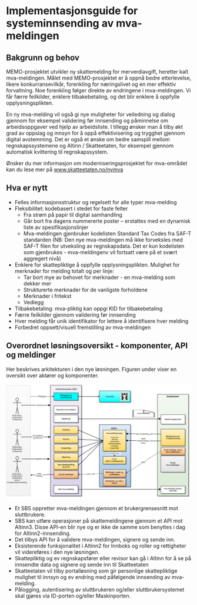 # Implementasjonsguide for systeminnsending av mva-meldingen

## Bakgrunn og behov

MEMO-prosjektet utvikler ny skattemelding for merverdiavgift, heretter kalt mva-meldingen. Målet med MEMO-prosjektet er å oppnå bedre etterlevelse, likere konkurransevilkår, forenkling for næringslivet og en mer effektiv forvaltning. Noe forenkling følger direkte av endringene i mva-meldingen. Vi får færre feilkilder, enklere tilbakebetaling, og det blir enklere å oppfylle opplysningsplikten.

En ny mva-melding vil også gi nye muligheter for veiledning og dialog gjennom for eksempel validering før innsending og påminnelse om arbeidsoppgaver ved hjelp av arbeidsliste. I tillegg ønsker man å tilby økt grad av oppslag og innsyn for å oppå effektivisering og trygghet gjennom digital avstemming. Det er også et ønske om bedre samspill mellom regnskapssystemene og Altinn / Skatteetaten, for eksempel gjennom automatisk kvittering til regnskapssystem.

Ønsker du mer informasjon om moderniseringsprosjektet for mva-området kan du lese mer på www.skatteetaten.no/nymva

## Hva er nytt

- Felles informasjonsstruktur og regelsett for alle typer mva-melding
- Fleksibilitet: kodebasert i stedet for faste felter
  - Fra strøm på papir til digital samhandling
  - Går bort fra dagens nummererte poster – erstattes med en dynamisk liste av spesifikasjonslinjer
  - Mva-meldingen gjenbruker kodelisten Standard Tax Codes fra SAF-T standarden (NB: Den nye mva-meldingen må ikke forveksles med SAF-T filen for utveksling av regnskapsdata. Det er kun kodelisten som gjenbrukes - mva-meldingenv vil fortsatt være på et svært aggregert nivå)
- Enklere for skattepliktige å oppfylle opplysningsplikten. Mulighet for merknader for melding totalt og per linje:
  - Tar bort mye av behovet for merknader - en mva-melding som dekker mer
  - Strukturerte merknader for de vanligste forholdene
  - Merknader i fritekst
  - Vedlegg
- Tilbakebetaling: mva-pliktig kan oppgi KID for tilbakebetaling
- Færre feilkilder gjennom validering før innsending
- Hver melding får unik identifikator for lettere å identifisere hver melding
- Forbedret oppsett/visuell fremstilling av mva-meldingen

## Overordnet løsningsoversikt - komponenter, API og meldinger

Her beskrives arkitekturen i den nye løsningen. Figuren under viser en oversikt over aktører og komponenter.

![mva-meldingen_oversikt.png](mva-meldingen_oversikt.png)

- Et SBS oppretter mva-meldingen gjennom et brukergrensesnitt mot sluttbrukere.
- SBS kan utføre operasjoner på skattemeldingene gjennom et API mot Altinn3. Disse API-en blir nye og er ikke de samme som benyttes i dag for Altinn2-innsending.
- Det tilbys API for å validere mva-meldingen, signere og sende inn.
- Eksisterende funksjonalitet i Altinn2 for Innboks og roller og rettigheter vil videreføres i den nye løsningen.
- Skattepliktig og ev regnskapsfører eller revisor kan gå i Altinn for å se på innsendte data og signere og sende inn til Skatteetaten
- Skatteetaten vil tilby portalløsning som gir personlige skattepliktige mulighet til innsyn og ev endring med påfølgende innsending av mva-melding.
- Pålogging, autentisering av sluttbrukeren og/eller sluttbrukersystemet skal gjøres via ID-porten og/eller Maskinporten.
